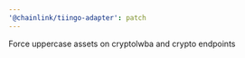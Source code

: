 ```yaml
---
'@chainlink/tiingo-adapter': patch
---
```


Force uppercase assets on cryptolwba and crypto endpoints
